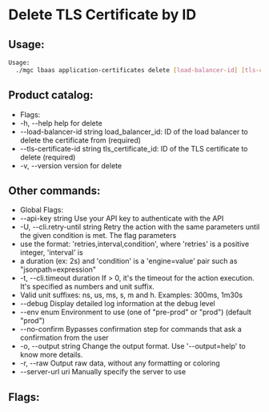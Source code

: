 # Delete TLS Certificate by ID

## Usage:
```bash
Usage:
  ./mgc lbaas application-certificates delete [load-balancer-id] [tls-certificate-id] [flags]
```

## Product catalog:
- Flags:
- -h, --help                        help for delete
- --load-balancer-id string     load_balancer_id: ID of the load balancer to delete the certificate from (required)
- --tls-certificate-id string   tls_certificate_id: ID of the TLS certificate to delete (required)
- -v, --version                     version for delete

## Other commands:
- Global Flags:
- --api-key string           Use your API key to authenticate with the API
- -U, --cli.retry-until string   Retry the action with the same parameters until the given condition is met. The flag parameters
- use the format: 'retries,interval,condition', where 'retries' is a positive integer, 'interval' is
- a duration (ex: 2s) and 'condition' is a 'engine=value' pair such as "jsonpath=expression"
- -t, --cli.timeout duration     If > 0, it's the timeout for the action execution. It's specified as numbers and unit suffix.
- Valid unit suffixes: ns, us, ms, s, m and h. Examples: 300ms, 1m30s
- --debug                    Display detailed log information at the debug level
- --env enum                 Environment to use (one of "pre-prod" or "prod") (default "prod")
- --no-confirm               Bypasses confirmation step for commands that ask a confirmation from the user
- -o, --output string            Change the output format. Use '--output=help' to know more details.
- -r, --raw                      Output raw data, without any formatting or coloring
- --server-url uri           Manually specify the server to use

## Flags:
```bash

```

